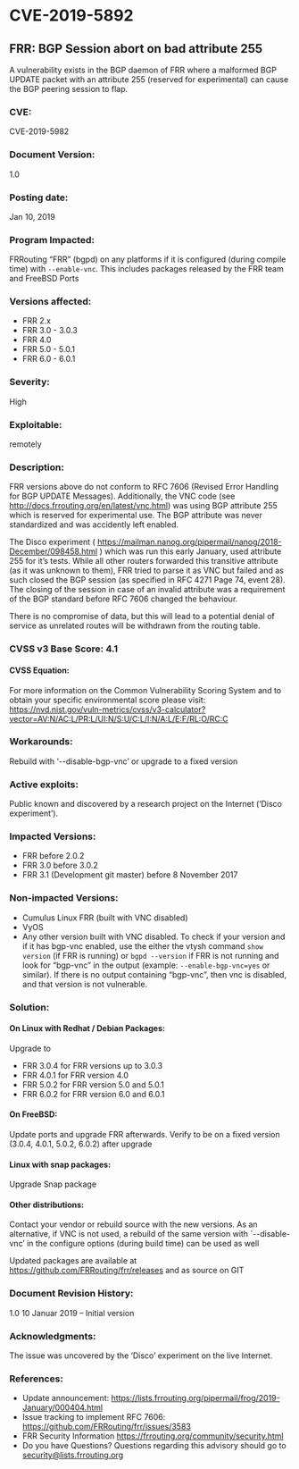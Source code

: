 # CVE-2019-5892

## FRR: BGP Session abort on bad attribute 255 
A vulnerability exists in the BGP daemon of FRR where a malformed BGP UPDATE packet with an attribute 255 (reserved for experimental) can cause the BGP peering session to flap.

### CVE: 
CVE-2019-5982

### Document Version: 
 1.0

### Posting date: 
Jan 10, 2019

### Program Impacted: 
FRRouting “FRR” (bgpd) on any platforms if it is configured (during compile time) with `--enable-vnc`. This includes packages released by the FRR team and FreeBSD Ports

### Versions affected: 

- FRR 2.x
- FRR 3.0 - 3.0.3
- FRR 4.0
- FRR 5.0 - 5.0.1
- FRR 6.0 - 6.0.1

### Severity: 
High

### Exploitable: 
remotely

### Description: 
FRR versions above do not conform to RFC 7606 (Revised Error Handling for BGP UPDATE Messages). Additionally, the VNC code (see http://docs.frrouting.org/en/latest/vnc.html) was using BGP attribute 255 which is reserved for experimental use. The BGP attribute was never standardized and was accidently left enabled.

The Disco experiment ( https://mailman.nanog.org/pipermail/nanog/2018-December/098458.html )  which was run this early January, used attribute 255 for it’s tests. While all other routers forwarded this transitive attribute (as it was unknown to them), FRR tried to parse it as VNC but failed and as such closed the BGP session (as specified in RFC 4271 Page 74, event 28). The closing of the session in case of an invalid attribute was a requirement of the BGP standard before RFC 7606 changed the behaviour.

There is no compromise of data, but this will lead to a potential denial of service as unrelated routes will be withdrawn from the routing table.

### CVSS v3 Base Score: 4.1

#### CVSS Equation:
For more information on the Common Vulnerability Scoring System and to obtain your specific environmental score please visit:
https://nvd.nist.gov/vuln-metrics/cvss/v3-calculator?vector=AV:N/AC:L/PR:L/UI:N/S:U/C:L/I:N/A:L/E:F/RL:O/RC:C

### Workarounds: 
Rebuild with ‘--disable-bgp-vnc’ or upgrade to a fixed version

### Active exploits: 
Public known and discovered by a research project on the Internet (‘Disco experiment’). 

### Impacted Versions:
- FRR before 2.0.2
- FRR 3.0 before 3.0.2
- FRR 3.1 (Development git master) before 8 November 2017

### Non-impacted Versions:
- Cumulus Linux FRR (built with VNC disabled)
- VyOS
- Any other version built with VNC disabled. To check if your version and if it has bgp-vnc enabled, use the either the vtysh command `show version` (if FRR is running) or `bgpd --version` if FRR is not running and look for “bgp-vnc” in the output (example: `--enable-bgp-vnc=yes` or similar). If there is no output containing “bgp-vnc”, then vnc is disabled, and that version is not vulnerable.

### Solution: 

#### On Linux with Redhat / Debian Packages:
Upgrade to

- FRR 3.0.4  for FRR versions up to 3.0.3
- FRR 4.0.1 for FRR version 4.0
- FRR 5.0.2 for FRR version 5.0 and 5.0.1
- FRR 6.0.2 for FRR version 6.0 and 6.0.1

#### On FreeBSD:

Update ports and upgrade FRR afterwards. Verify to be on a fixed version (3.0.4, 4.0.1, 5.0.2, 6.0.2) after upgrade 

#### Linux with snap packages:
Upgrade Snap package

#### Other distributions:
Contact your vendor or rebuild source with the new versions. As an alternative, if VNC is not used, a rebuild of the same version with `--disable-vnc’ in the configure options (during build time) can be used as well

Updated packages are available at https://github.com/FRRouting/frr/releases and as source on GIT 

### Document Revision History:
1.0  10 Januar 2019 – Initial version

### Acknowledgments:
The issue was uncovered by the ‘Disco’ experiment on the live Internet.

### References:

- Update announcement: https://lists.frrouting.org/pipermail/frog/2019-January/000404.html
- Issue tracking to implement RFC 7606: https://github.com/FRRouting/frr/issues/3583
- FRR Security Information https://frrouting.org/community/security.html
- Do you have Questions? Questions regarding this advisory should go to security@lists.frrouting.org
